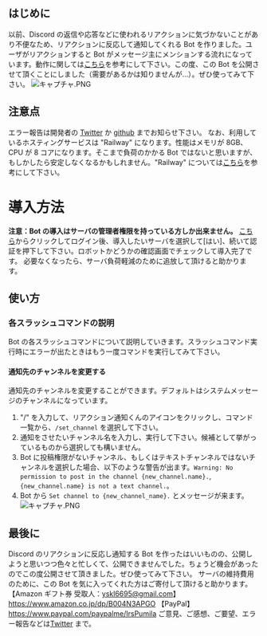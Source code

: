 ## はじめに
以前、Discord の返信や応答などに使われるリアクションに気づかないことがあり不便なため、リアクションに反応して通知してくれる Bot を作りました。ユーザがリアクションすると Bot がメッセージ主にメンションする流れになっています。動作に関しては[こちら](https://qiita.com/Pumila/items/cf447c24538e13994a38)を参考にして下さい。この度、この Bot を公開させて頂くことにしました（需要があるかは知りませんが…）。ぜひ使ってみて下さい。
![キャプチャ.PNG](https://qiita-image-store.s3.ap-northeast-1.amazonaws.com/0/1115291/54a2de5e-a96a-3964-c84e-80a5daf9b0b7.png)



## 注意点
エラー報告は開発者の [Twitter](https://twitter.com/Pumi1a) か [github](https://github.com/Pumi1a/ReactionDetect) までお知らせ下さい。
なお、利用しているホスティングサービスは "Railway" になります。性能はメモリが 8GB、CPU が 8 コアになります。そこまで負荷のかかる Bot ではないと思いますが、もしかしたら安定しなくなるかもしれません。"Railway" については[こちら](https://qiita.com/Pumila/items/29f26fb349d5592046ae)を参考にして下さい。

# 導入方法
**注意：Bot の導入はサーバの管理者権限を持っている方しか出来ません。**
[こちら](https://discord.com/api/oauth2/authorize?client_id=1063085355726798869&permissions=2048&scope=bot%20applications.commands)からクリックしてログイン後、導入したいサーバを選択して[はい]、続いて認証を押下して下さい。ロボットかどうかの確認画面でチェックして導入完了です。
必要なくなったら、サーバ負荷軽減のために追放して頂けると助かります。

## 使い方
### 各スラッシュコマンドの説明
Bot の各スラッシュコマンドについて説明していきます。スラッシュコマンド実行時にエラーが出たときはもう一度コマンドを実行してみて下さい。

#### 通知先のチャンネルを変更する
通知先のチャンネルを変更することができます。デフォルトはシステムメッセージのチャンネルになっています。
1. "/" を入力して、リアクション通知くんのアイコンをクリックし、コマンド一覧から、`/set_channel` を選択して下さい。
2. 通知をさせたいチャンネル名を入力し、実行して下さい。候補として挙がっているものから選択しても構いません。
3. Bot に投稿権限がないチャンネル、もしくはテキストチャンネルではないチャンネルを選択した場合、以下のような警告が出ます。`Warning: No permission to post in the channel {new_channel.name}.`, `{new_channel.name} is not a text channel.`。
3. Bot から `Set channel to {new_channel_name}.` とメッセージが来ます。
![キャプチャ.PNG](https://qiita-image-store.s3.ap-northeast-1.amazonaws.com/0/1115291/08c532b7-ca08-59f8-18f7-7aaec400dd19.png)

## 最後に
Discord のリアクションに反応し通知する Bot を作ったはいいものの、公開しようと思いつつ色々と忙しくて、公開できませんでした。ちょうど機会があったのでこの度公開させて頂きました。ぜひ使ってみて下さい。
サーバの維持費用のために、この Bot を気に入ってくれた方はご寄付して頂けると助かります。
【Amazon ギフト券 受取人：yskl6695@gmail.com】
https://www.amazon.co.jp/dp/B004N3APGO
【PayPal】
https://www.paypal.com/paypalme/IrsPumila
ご意見、ご感想、ご要望、エラー報告などは[Twitter](https://twitter.com/Pumi1a) まで。

